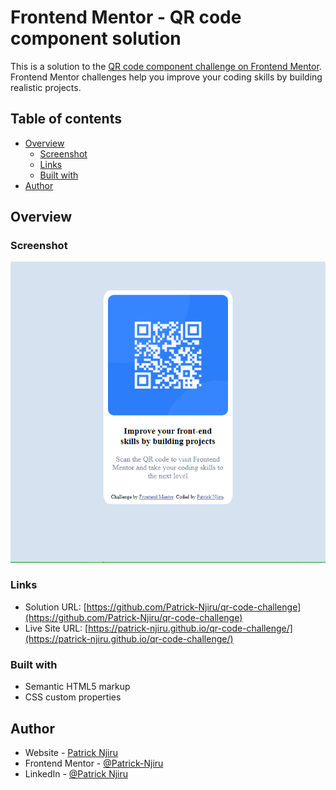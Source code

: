 # Frontend Mentor - QR code component solution

This is a solution to the [QR code component challenge on Frontend Mentor](https://www.frontendmentor.io/challenges/qr-code-component-iux_sIO_H). Frontend Mentor challenges help you improve your coding skills by building realistic projects. 

## Table of contents

- [Overview](#overview)
  - [Screenshot](#screenshot)
  - [Links](#links)
  - [Built with](#built-with)
- [Author](#author)


## Overview

### Screenshot

![screenshot](./qr%20code%20screenshot.png)

### Links

- Solution URL: [https://github.com/Patrick-Njiru/qr-code-challenge](https://github.com/Patrick-Njiru/qr-code-challenge)
- Live Site URL: [https://patrick-njiru.github.io/qr-code-challenge/](https://patrick-njiru.github.io/qr-code-challenge/)

### Built with

- Semantic HTML5 markup
- CSS custom properties


## Author

- Website - [Patrick Njiru](https://patrick-dev-portfolio-omega.vercel.app)
- Frontend Mentor - [@Patrick-Njiru](https://www.frontendmentor.io/profile/yourusername)
- LinkedIn - [@Patrick Njiru](www.linkedin.com/in/patrick-njiru-7569241ba)

